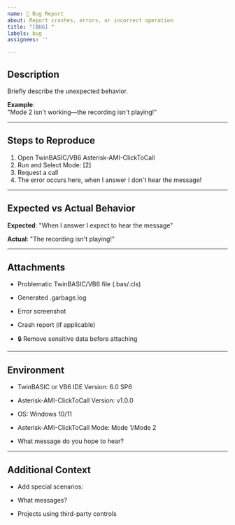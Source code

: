 ```yaml
---
name: 🐛 Bug Report
about: Report crashes, errors, or incorrect operation
title: "[BUG] "
labels: bug
assignees: ''

---
```


## Description  
Briefly describe the unexpected behavior.

**Example**:  
"Mode 2 isn't working—the recording isn't playing!"

---

## Steps to Reproduce  
1. Open TwinBASIC/VB6 Asterisk-AMI-ClickToCall
2. Run and Select Mode: [2]  
3. Request a call
4. The error occurs here, when I answer I don't hear the message!

---

## Expected vs Actual Behavior
**Expected**:
"When I answer I expect to hear the message"

**Actual**:
"The recording isn't playing!"

---

## Attachments
- Problematic TwinBASIC/VB6 file (.bas/.cls)

- Generated .garbage.log

- Error screenshot

- Crash report (if applicable)

- 🔒 Remove sensitive data before attaching

---

## Environment
- TwinBASIC or VB6 IDE Version: 6.0 SP6

- Asterisk-AMI-ClickToCall Version: v1.0.0

- OS: Windows 10/11

- Asterisk-AMI-ClickToCall Mode: Mode 1/Mode 2

- What message do you hope to hear?

---

## Additional Context
- Add special scenarios:

- What messages?

- Projects using third-party controls

